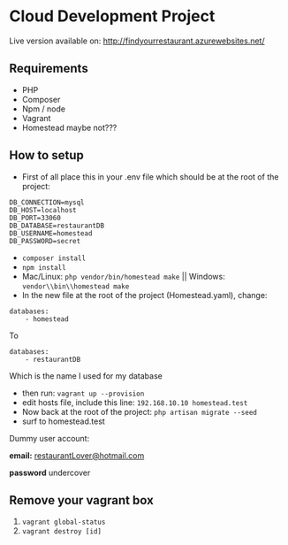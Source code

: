 # Cloud Development Project

Live version available on: http://findyourrestaurant.azurewebsites.net/

## Requirements
- PHP
- Composer
- Npm / node
- Vagrant
- Homestead maybe not???

## How to setup
- First of all place this in your .env file which should be at the root of the project:
```
DB_CONNECTION=mysql
DB_HOST=localhost
DB_PORT=33060
DB_DATABASE=restaurantDB
DB_USERNAME=homestead
DB_PASSWORD=secret
```
- `composer install`
- `npm install`
- Mac/Linux: `php vendor/bin/homestead make` || Windows: `vendor\\bin\\homestead make`
- In the new file at the root of the project (Homestead.yaml), change:
```
databases:
    - homestead
```
To
```
databases:
    - restaurantDB
```
Which is the name I used for my database

- then run: `vagrant up --provision`
- edit hosts file, include this line: `192.168.10.10 homestead.test`
- Now back at the root of the project: `php artisan migrate --seed`
- surf to homestead.test

Dummy user account:

**email:** restaurantLover@hotmail.com

**password** undercover

## Remove your vagrant box
1. `vagrant global-status`
2. `vagrant destroy [id]`
